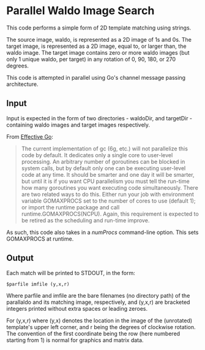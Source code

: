 # Parallel Waldo Image Search

This code performs a simple form of 2D template matching using strings.

The source image, waldo, is represented as a 2D image of 1s and 0s.
The target image, is represented as a 2D image, equal to, or larger than, the waldo image. The target image contains zero or more waldo images (but only 1 unique waldo, per target) in any rotation of 0, 90, 180, or 270 degrees.

This code is attempted in parallel using Go's channel message passing architecture.

## Input

Input is expected in the form of two directories - waldoDir, and targetDir - containing waldo images and target images respectively.

From [Effective Go](http://golang.org/doc/effective_go.html#concurrency):

> The current implementation of gc (6g, etc.) will not parallelize this code by default.
> It dedicates only a single core to user-level processing.
> An arbitrary number of goroutines can be blocked in system calls, but by default only one can be executing user-level code at any time.
> It should be smarter and one day it will be smarter, but until it is if you want CPU parallelism you must tell the run-time how many goroutines you want executing code simultaneously.
> There are two related ways to do this. Either run your job with environment variable GOMAXPROCS set to the number of cores to use (default 1); or import the runtime package and call runtime.GOMAXPROCS(NCPU).
> Again, this requirement is expected to be retired as the scheduling and run-time improve.

As such, this code also takes in a *numProcs* command-line option. This sets GOMAXPROCS at runtime.

## Output

Each match will be printed to STDOUT, in the form:

    $parfile imfile (y,x,r)

Where parfile and imfile are the bare filenames (no directory path) of the parallaldo and its matching image, respectively, and (y,x,r) are bracketed integers printed without extra spaces or leading zeroes.

For (y,x,r) where (y,x) denotes the location in the image of the (unrotated) template's upper left corner, and r being the degrees of clockwise rotation. The convention of the first coordinate being the row (here numbered starting from 1) is normal for graphics and matrix data.
